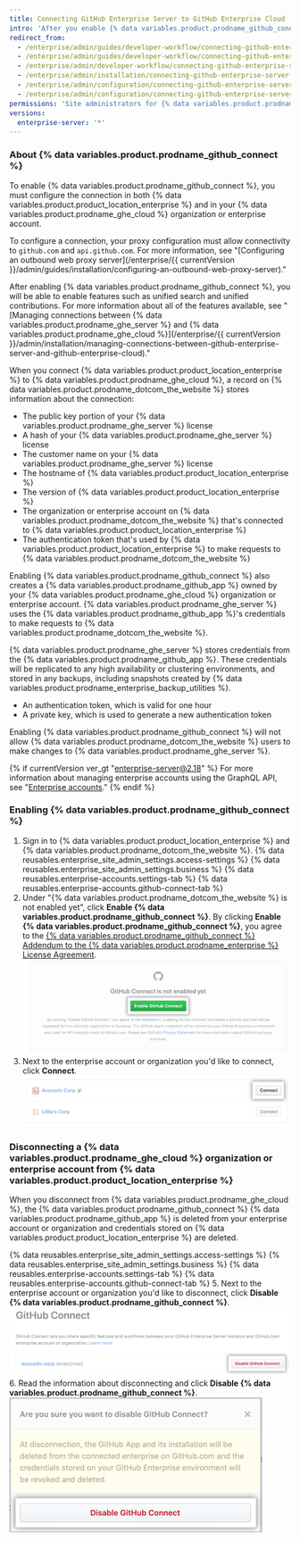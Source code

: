 ```yaml
---
title: Connecting GitHub Enterprise Server to GitHub Enterprise Cloud
intro: 'After you enable {% data variables.product.prodname_github_connect %}, you can share specific features and workflows between {% data variables.product.product_location_enterprise %} and {% data variables.product.prodname_ghe_cloud %}.'
redirect_from:
  - /enterprise/admin/guides/developer-workflow/connecting-github-enterprise-to-github-com/
  - /enterprise/admin/guides/developer-workflow/connecting-github-enterprise-server-to-github-com
  - /enterprise/admin/developer-workflow/connecting-github-enterprise-server-to-githubcom/
  - /enterprise/admin/installation/connecting-github-enterprise-server-to-github-enterprise-cloud
  - /enterprise/admin/configuration/connecting-github-enterprise-server-to-github-enterprise-cloud
  - /enterprise/admin/configuration/connecting-github-enterprise-server-to-github-enterprise-cloud
permissions: 'Site administrators for {% data variables.product.prodname_ghe_server %} who are also owners of a {% data variables.product.prodname_ghe_cloud %} organization or enterprise account can enable {% data variables.product.prodname_github_connect %}.'
versions:
  enterprise-server: '*'
---
```


### About {% data variables.product.prodname_github_connect %}

To enable {% data variables.product.prodname_github_connect %}, you must configure the connection in both {% data variables.product.product_location_enterprise %} and in your {% data variables.product.prodname_ghe_cloud %} organization or enterprise account.

To configure a connection, your proxy configuration must allow connectivity to `github.com` and `api.github.com`. For more information, see "[Configuring an outbound web proxy server](/enterprise/{{ currentVersion }}/admin/guides/installation/configuring-an-outbound-web-proxy-server)."

After enabling {% data variables.product.prodname_github_connect %}, you will be able to enable features such as unified search and unified contributions. For more information about all of the features available, see "[Managing connections between {% data variables.product.prodname_ghe_server %} and {% data variables.product.prodname_ghe_cloud %}](/enterprise/{{ currentVersion }}/admin/installation/managing-connections-between-github-enterprise-server-and-github-enterprise-cloud)."

When you connect {% data variables.product.product_location_enterprise %} to {% data variables.product.prodname_ghe_cloud %}, a record on {% data variables.product.prodname_dotcom_the_website %} stores information about the connection:
- The public key portion of your {% data variables.product.prodname_ghe_server %} license
- A hash of your {% data variables.product.prodname_ghe_server %} license
- The customer name on your {% data variables.product.prodname_ghe_server %} license
- The hostname of {% data variables.product.product_location_enterprise %}
- The version of {% data variables.product.product_location_enterprise %}
- The organization or enterprise account on {% data variables.product.prodname_dotcom_the_website %} that's connected to {% data variables.product.product_location_enterprise %}
- The authentication token that's used by {% data variables.product.product_location_enterprise %} to make requests to {% data variables.product.prodname_dotcom_the_website %}

Enabling {% data variables.product.prodname_github_connect %} also creates a {% data variables.product.prodname_github_app %} owned by your {% data variables.product.prodname_ghe_cloud %} organization or enterprise account. {% data variables.product.prodname_ghe_server %} uses the {% data variables.product.prodname_github_app %}'s credentials to make requests to {% data variables.product.prodname_dotcom_the_website %}.

{% data variables.product.prodname_ghe_server %} stores credentials from the {% data variables.product.prodname_github_app %}. These credentials will be replicated to any high availability or clustering environments, and stored in any backups, including snapshots created by {% data variables.product.prodname_enterprise_backup_utilities %}.
- An authentication token, which is valid for one hour
- A private key, which is used to generate a new authentication token

Enabling {% data variables.product.prodname_github_connect %} will not allow {% data variables.product.prodname_dotcom_the_website %} users to make changes to {% data variables.product.prodname_ghe_server %}.

{% if currentVersion ver_gt "enterprise-server@2.18" %}
For more information about managing enterprise accounts using the GraphQL API, see "[Enterprise accounts](/v4/guides/managing-enterprise-accounts)."
{% endif %}
### Enabling {% data variables.product.prodname_github_connect %}

1. Sign in to {% data variables.product.product_location_enterprise %} and {% data variables.product.prodname_dotcom_the_website %}.
{% data reusables.enterprise_site_admin_settings.access-settings %}
{% data reusables.enterprise_site_admin_settings.business %}
{% data reusables.enterprise-accounts.settings-tab %}
{% data reusables.enterprise-accounts.github-connect-tab %}
5. Under "{% data variables.product.prodname_dotcom_the_website %} is not enabled yet", click **Enable {% data variables.product.prodname_github_connect %}**. By clicking **Enable {% data variables.product.prodname_github_connect %}**, you agree to the  <a href="/articles/github-connect-addendum-to-the-github-enterprise-license-agreement/" class="dotcom-only">{% data variables.product.prodname_github_connect %} Addendum to the {% data variables.product.prodname_enterprise %} License Agreement</a>. ![Enable GitHub Connect button](/assets/images/enterprise/business-accounts/enable-github-connect-button.png)
6. Next to the enterprise account or organization you'd like to connect, click **Connect**. ![Connect button next to an enterprise account or business](/assets/images/enterprise/business-accounts/choose-enterprise-or-org-connect.png)

### Disconnecting a {% data variables.product.prodname_ghe_cloud %} organization or enterprise account from {% data variables.product.product_location_enterprise %}

When you disconnect from {% data variables.product.prodname_ghe_cloud %}, the {% data variables.product.prodname_github_connect %} {% data variables.product.prodname_github_app %} is deleted from your enterprise account or organization and credentials stored on {% data variables.product.product_location_enterprise %} are deleted.

{% data reusables.enterprise_site_admin_settings.access-settings %}
{% data reusables.enterprise_site_admin_settings.business %}
{% data reusables.enterprise-accounts.settings-tab %}
{% data reusables.enterprise-accounts.github-connect-tab %}
5. Next to the enterprise account or organization you'd like to disconnect, click **Disable {% data variables.product.prodname_github_connect %}**. ![Disable GitHub Connect button next to an enterprise account or organization name](/assets/images/enterprise/business-accounts/disable-github-connect-button.png)
6. Read the information about disconnecting and click **Disable {% data variables.product.prodname_github_connect %}**. ![Modal with warning information about disconnecting and confirmation button](/assets/images/enterprise/business-accounts/confirm-disable-github-connect.png)

